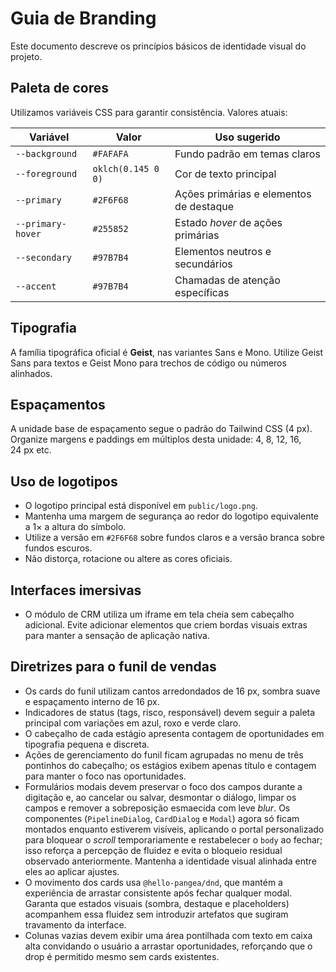 # Guia de Branding

Este documento descreve os princípios básicos de identidade visual do projeto.

## Paleta de cores
Utilizamos variáveis CSS para garantir consistência. Valores atuais:

| Variável | Valor | Uso sugerido |
|---------|-------|--------------|
| `--background` | `#FAFAFA` | Fundo padrão em temas claros |
| `--foreground` | `oklch(0.145 0 0)` | Cor de texto principal |
| `--primary` | `#2F6F68` | Ações primárias e elementos de destaque |
| `--primary-hover` | `#255852` | Estado _hover_ de ações primárias |
| `--secondary` | `#97B7B4` | Elementos neutros e secundários |
| `--accent` | `#97B7B4` | Chamadas de atenção específicas |

## Tipografia
A família tipográfica oficial é **Geist**, nas variantes Sans e Mono. Utilize Geist Sans para textos e Geist Mono para trechos de código ou números alinhados.

## Espaçamentos
A unidade base de espaçamento segue o padrão do Tailwind CSS (4 px). Organize margens e paddings em múltiplos desta unidade: 4, 8, 12, 16, 24 px etc.

## Uso de logotipos
- O logotipo principal está disponível em `public/logo.png`.
- Mantenha uma margem de segurança ao redor do logotipo equivalente a 1× a altura do símbolo.
- Utilize a versão em `#2F6F68` sobre fundos claros e a versão branca sobre fundos escuros.
- Não distorça, rotacione ou altere as cores oficiais.


## Interfaces imersivas
- O módulo de CRM utiliza um iframe em tela cheia sem cabeçalho adicional. Evite adicionar elementos que criem bordas visuais extras para manter a sensação de aplicação nativa.

## Diretrizes para o funil de vendas
- Os cards do funil utilizam cantos arredondados de 16 px, sombra suave e espaçamento interno de 16 px.
- Indicadores de status (tags, risco, responsável) devem seguir a paleta principal com variações em azul, roxo e verde claro.
- O cabeçalho de cada estágio apresenta contagem de oportunidades em tipografia pequena e discreta.
- Ações de gerenciamento do funil ficam agrupadas no menu de três pontinhos do cabeçalho; os estágios exibem apenas título e contagem para manter o foco nas oportunidades.
- Formulários modais devem preservar o foco dos campos durante a digitação e, ao cancelar ou salvar, desmontar o diálogo, limpar os campos e remover a sobreposição esmaecida com leve _blur_. Os componentes (`PipelineDialog`, `CardDialog` e `Modal`) agora só ficam montados enquanto estiverem visíveis, aplicando o portal personalizado para bloquear o _scroll_ temporariamente e restabelecer o `body` ao fechar; isso reforça a percepção de fluidez e evita o bloqueio residual observado anteriormente. Mantenha a identidade visual alinhada entre eles ao aplicar ajustes.
- O movimento dos cards usa `@hello-pangea/dnd`, que mantém a experiência de arrastar consistente após fechar qualquer modal. Garanta que estados visuais (sombra, destaque e placeholders) acompanhem essa fluidez sem introduzir artefatos que sugiram travamento da interface.
- Colunas vazias devem exibir uma área pontilhada com texto em caixa alta convidando o usuário a arrastar oportunidades, reforçando que o drop é permitido mesmo sem cards existentes.

